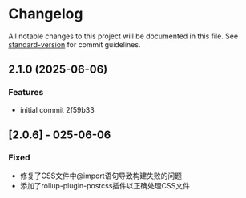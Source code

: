# Changelog

All notable changes to this project will be documented in this file. See [standard-version](https://github.com/conventional-changelog/standard-version) for commit guidelines.

## 2.1.0 (2025-06-06)


### Features

* initial commit 2f59b33

## [2.0.6] - 025-06-06
### Fixed
- 修复了CSS文件中@import语句导致构建失败的问题
- 添加了rollup-plugin-postcss插件以正确处理CSS文件